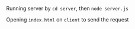 Running server by `cd server`, then `node server.js`

Opening `index.html` on `client` to send the request
